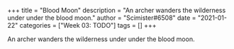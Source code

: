 +++
title = "Blood Moon"
description = "An archer wanders the wilderness under under the blood moon."
author = "Scimister#6508"
date = "2021-01-22"
categories = ["Week 03: TODO"]
tags = []
+++

An archer wanders the wilderness under under the blood moon.
